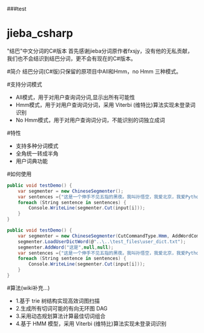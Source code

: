 ###test

# jieba_csharp
"结巴"中文分词的C#版本
首先感谢jieba分词原作者fxsjy，没有他的无私贡献，我们也不会结识到结巴分词，更不会有现在的C#版本。

#简介
结巴分词(C#版)只保留的原项目中All和Hmm，no Hmm 三种模式。

#支持分词模式

* All模式，用于对用户查询词分词,显示出所有可能性
* Hmm模式，用于对用户查询词分词，采用 Viterbi (维特比)算法实现未登录词识别
* No Hmm模式，用于对用户查询词分词，不能识别的词独立成词

#特性
* 支持多种分词模式
* 全角统一转成半角
* 用户词典功能

#如何使用
```C#
public void testDemo() {
    var segmenter = new ChineseSegmenter();
    var sentences ={"这是一个伸手不见五指的黑夜。我叫孙悟空，我爱北京，我爱Python和C++。", "我不喜欢日本和服。", "雷猴回归人间。", "工信处女干事每月经过下属科室都要亲口交代24口交换机等技术性器件的安装工作", "结果婚的和尚未结过婚的"};
    foreach (String sentence in sentences) {
        Console.WriteLine(segmenter.Cut(input[i]));
    }
}

public void testDemo() {
    var segmenter = new ChineseSegmenter(CutCommandType.Hmm, AddWordCommandType.Hmm);
    segmenter.LoadUserDictWord(@"..\..\test_files\user_dict.txt");
    segmenter.AddWord("这是",null,null);
    var sentences ={"这是一个伸手不见五指的黑夜。我叫孙悟空，我爱北京，我爱Python和C++。"};
    foreach (String sentence in sentences) {
        Console.WriteLine(segmenter.Cut(input[i]));
    }
}

```
#算法(wiki补充…)
* 1.基于 trie 树结构实现高效词图扫描
* 2.生成所有切词可能的有向无环图 DAG
* 3.采用动态规划算法计算最佳切词组合
* 4.基于 HMM 模型，采用 Viterbi (维特比)算法实现未登录词识别
